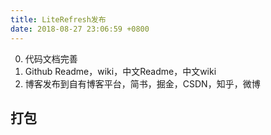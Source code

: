 ```yaml
---
title: LiteRefresh发布
date: 2018-08-27 23:06:59 +0800
---
```


0. 代码文档完善
1. Github Readme，wiki，中文Readme，中文wiki
2. 博客发布到自有博客平台，简书，掘金，CSDN，知乎，微博

## 打包


